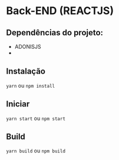 # Back-END (REACTJS)

## Dependências do projeto:
- ADONISJS
- 

## Instalação
`yarn` ou `npm install`

## Iniciar
`yarn start` ou `npm start`

## Build
`yarn build` ou `npm build`
